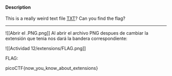 
#### Description

This is a really weird text file [TXT](https://jupiter.challenges.picoctf.org/static/e7e5d188621ee705ceeb0452525412ef/flag.txt)? Can you find the flag?

---------------
![[Abrir el .PNG.png]]
Al abrir el archivo PNG despues de cambiar la extensión que tenia nos dará la bandera correspondiente:

![[Actividad 12/extensions/FLAG.png]]

FLAG:

picoCTF{now_you_know_about_extensions}